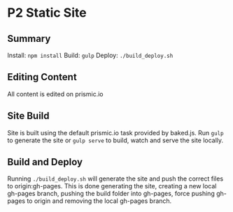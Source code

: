 # P2 Static Site

## Summary

Install: `npm install`
Build: `gulp`
Deploy: `./build_deploy.sh`

## Editing Content

All content is edited on prismic.io

## Site Build

Site is built using the default prismic.io task provided by baked.js. Run `gulp` to generate the site or `gulp serve` to build, watch and serve the site locally.

## Build and Deploy

Running `./build_deploy.sh` will generate the site and push the correct files to origin:gh-pages. This is done generating the site, creating a new local gh-pages branch, pushing the build folder into gh-pages, force pushing gh-pages to origin and removing the local gh-pages branch.
